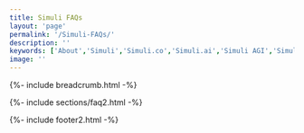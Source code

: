 ```yaml
---
title: Simuli FAQs
layout: 'page'
permalink: '/Simuli-FAQs/'
description: ''
keywords: ['About','Simuli','Simuli.co','Simuli.ai','Simuli AGI','Simuli.com','Simuli Hardware','Hardware','Chips','Hardware Chips','Intelligent computing','Self Driving Hardware','Self Driving Chips','Self Driving Application','Energy efficient Chips','Artificial General Intelligence','Artificial Intelligence chips','Energy efficient Artificial Intelligence chips','Nueromorphic computing','Hypervectors','Hypervector','Hypervector computing','Hypervector chips','Intelligent semiconductors','Vertical Scaling chips','Memory efficient chips','Breakthrough semiconductors','Metaverse Chips','Metaverse semiconductors','Mining chips','low energy mining chips','Crypto chips','Crypto mining chips']
image: ''
---
```



<!-- Start Breadcrumb
		============================================= -->
{%- include breadcrumb.html -%}
<!-- End  Breadcrumb -->

<!-- Start Faq
		============================================= -->
{%- include sections/faq2.html -%}
<!-- End faq -->

<!-- Start Promo
		============================================= -->
{%- include footer2.html -%}

<!-- End Promo -->
